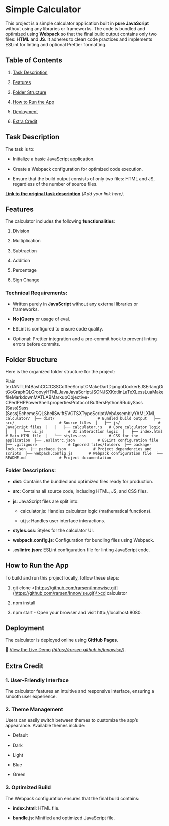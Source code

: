 Simple Calculator
=================

This project is a simple calculator application built in **pure JavaScript** without using any libraries or frameworks. The code is bundled and optimized using **Webpack** so that the final build output contains only two files: **HTML** and **JS**. It adheres to clean code practices and implements ESLint for linting and optional Prettier formatting.

Table of Contents
-----------------

1.  [Task Description](#task-description)
    
2.  [Features](#features)
    
3.  [Folder Structure](#folder-structure)
    
4.  [How to Run the App](#how-to-run-the-app)
    
5.  [Deployment](#deployment)
    
6.  [Extra Credit](#extra-credit)
    

Task Description
----------------

The task is to:

*   Initialize a basic JavaScript application.
    
*   Create a Webpack configuration for optimized code execution.
    
*   Ensure that the build output consists of only two files: HTML and JS, regardless of the number of source files.
    

[**Link to the original task description**](#) _(Add your link here)_.

Features
--------

The calculator includes the following **functionalities**:

1.  Division
    
2.  Multiplication
    
3.  Subtraction
    
4.  Addition
    
5.  Percentage
    
6.  Sign Change
    

### Technical Requirements:

*   Written purely in **JavaScript** without any external libraries or frameworks.
    
*   **No jQuery** or usage of eval.
    
*   ESLint is configured to ensure code quality.
    
*   Optional: Prettier integration and a pre-commit hook to prevent linting errors before commits.
    

Folder Structure
----------------

Here is the organized folder structure for the project:

Plain textANTLR4BashCC#CSSCoffeeScriptCMakeDartDjangoDockerEJSErlangGitGoGraphQLGroovyHTMLJavaJavaScriptJSONJSXKotlinLaTeXLessLuaMakefileMarkdownMATLABMarkupObjective-CPerlPHPPowerShell.propertiesProtocol BuffersPythonRRubySass (Sass)Sass (Scss)SchemeSQLShellSwiftSVGTSXTypeScriptWebAssemblyYAMLXML`   calculator/  ├── dist/                   # Bundled build output   ├── src/                    # Source files  │   ├── js/                 # JavaScript files  │   │   ├── calculator.js   # Core calculator logic  │   │   └── ui.js           # UI interaction logic  │   ├── index.html          # Main HTML file  │   └── styles.css          # CSS for the application  ├── .eslintrc.json          # ESLint configuration file  ├── .gitignore              # Ignored files/folders  ├── package-lock.json  ├── package.json            # Project dependencies and scripts  ├── webpack.config.js       # Webpack configuration file  └── README.md               # Project documentation   `

### Folder Descriptions:

*   **dist**: Contains the bundled and optimized files ready for production.
    
*   **src**: Contains all source code, including HTML, JS, and CSS files.
    
*   **js**: JavaScript files are split into:
    
    *   calculator.js: Handles calculator logic (mathematical functions).
        
    *   ui.js: Handles user interface interactions.
        
*   **styles.css**: Styles for the calculator UI.
    
*   **webpack.config.js**: Configuration for bundling files using Webpack.
    
*   **.eslintrc.json**: ESLint configuration file for linting JavaScript code.
    

How to Run the App
------------------

To build and run this project locally, follow these steps:

1.  git clone <[https://github.com/rarsen/Innowise.git](https://github.com/rarsen/Innowise.git)\>cd calculator
    
2.  npm install
    
3.  npm start - Open your browser and visit http://localhost:8080.
    

Deployment
----------

The calculator is deployed online using **GitHub Pages**.

🔗 [View the Live Demo](#) _(https://rarsen.github.io/Innowise/)_.

Extra Credit
------------

### 1\. User-Friendly Interface

The calculator features an intuitive and responsive interface, ensuring a smooth user experience.

### 2\. Theme Management

Users can easily switch between themes to customize the app’s appearance. Available themes include:

*   Default
    
*   Dark
    
*   Light
    
*   Blue
    
*   Green
    

### 3\. Optimized Build

The Webpack configuration ensures that the final build contains:

*   **index.html**: HTML file.
    
*   **bundle.js**: Minified and optimized JavaScript file.
    
